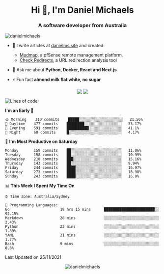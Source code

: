 <h1 align="center">Hi 👋, I'm Daniel Michaels</h1>
<h3 align="center">A software developer from Australia</h3>
<p align="left"> <img src="https://komarev.com/ghpvc/?username=danielmichaels" alt="danielmichaels" /> </p>

- 📝 I write articles at [danielms.site](https://danielms.site?ref=danielmichaels-github) and created:
    - [Mudmap](https://mudmap.io?ref=danielmichaels-github), a pfSense remote management platform.
    - [Check Redirects](https://www.check-redirects.com?ref=danielmichaels-github), a URL redirection analysis tool
- 💬 Ask me about **Python, Docker, React and Next.js**

- ⚡ Fun fact **almond milk flat white, no sugar**

<p align="center">
<a href="https://twitter.com/dansult" target="_blank"><img align="center" src="https://img.shields.io/badge/twitter-%231DA1F2.svg?&style=for-the-badge&logo=twitter&logoColor=white"></a>
<a href="https://linkedin.com/in/daniel-michaels" target="_blank"><img align="center" src="https://img.shields.io/badge/linkedin-%230077B5.svg?&style=for-the-badge&logo=linkedin&logoColor=white"></a>
</p>

<!--START_SECTION:waka-->
![Lines of code](https://img.shields.io/badge/From%20Hello%20World%20I%27ve%20Written-395958%20lines%20of%20code-blue)

**I'm an Early 🐤** 

```text
🌞 Morning    310 commits    █████░░░░░░░░░░░░░░░░░░░░   21.56% 
🌆 Daytime    477 commits    ████████░░░░░░░░░░░░░░░░░   33.17% 
🌃 Evening    591 commits    ██████████░░░░░░░░░░░░░░░   41.1% 
🌙 Night      60 commits     █░░░░░░░░░░░░░░░░░░░░░░░░   4.17%

```
📅 **I'm Most Productive on Saturday** 

```text
Monday       159 commits    ██░░░░░░░░░░░░░░░░░░░░░░░   11.06% 
Tuesday      158 commits    ██░░░░░░░░░░░░░░░░░░░░░░░   10.99% 
Wednesday    218 commits    ███░░░░░░░░░░░░░░░░░░░░░░   15.16% 
Thursday     143 commits    ██░░░░░░░░░░░░░░░░░░░░░░░   9.94% 
Friday       244 commits    ████░░░░░░░░░░░░░░░░░░░░░   16.97% 
Saturday     273 commits    ████░░░░░░░░░░░░░░░░░░░░░   18.98% 
Sunday       243 commits    ████░░░░░░░░░░░░░░░░░░░░░   16.9%

```


📊 **This Week I Spent My Time On** 

```text
⌚︎ Time Zone: Australia/Sydney

💬 Programming Languages: 
Go                       18 hrs 15 mins      ███████████████████████░░   92.15% 
Markdown                 28 mins             ░░░░░░░░░░░░░░░░░░░░░░░░░   2.43% 
Python                   22 mins             ░░░░░░░░░░░░░░░░░░░░░░░░░   1.89% 
YAML                     21 mins             ░░░░░░░░░░░░░░░░░░░░░░░░░   1.77% 
Bash                     9 mins              ░░░░░░░░░░░░░░░░░░░░░░░░░   0.8%

```


 Last Updated on 25/11/2021
<!--END_SECTION:waka-->

<p align="center"> <img src="https://github-readme-stats.vercel.app/api?username=danielmichaels&show_icons=true" alt="danielmichaels" /> </p>

